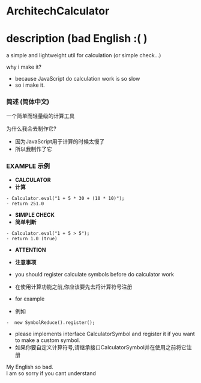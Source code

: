 # ArchitechCalculator
# description (bad English :( )
a simple and lightweight util for calculation (or simple check...)
      
why i make it?
- because JavaScript do calculation work is so slow
- so i make it.
      
### 简述 (简体中文)
一个简单而轻量级的计算工具
      
为什么我会去制作它?
- 因为JavaScript用于计算的时候太慢了
- 所以我制作了它
      
### EXAMPLE 示例
- **CALCULATOR**
- **计算**
```
- Calculator.eval("1 + 5 * 30 + (10 * 10)");
- return 251.0
```
      
- **SIMPLE CHECK**
- **简单判断**
```
- Calculator.eval("1 + 5 > 5");
- return 1.0 (true)
```
   
- **ATTENTION**
- **注意事项**
-   you should register calculate symbols before do calculator work
-   在使用计算功能之前,你应该要先去将计算符号注册<br/>

-  for example 
-  例如
```
-  new SymbolReduce().register();
```
   
-  please implements interface CalculatorSymbol and register it if you want to make a custom symbol.
-  如果你要自定义计算符号,请继承接口CalculatorSymbol并在使用之前将它注册<br/>
      
My English so bad.<br/>
I am so sorry if you cant understand<br/>
